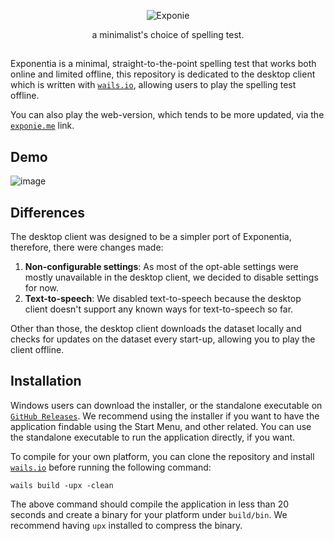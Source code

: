 <div align="center">

![Exponie](https://exponie.me/banner.png)

a minimalist's choice of spelling test.
</div>

##

Exponentia is a minimal, straight-to-the-point spelling test that works both online and limited offline, this repository 
is dedicated to the desktop client which is written with [`wails.io`](https://wails.io), allowing users to play the spelling 
test offline.

You can also play the web-version, which tends to be more updated, via the [`exponie.me`](https://exponie.me) link.

## Demo
![image](https://github.com/ShindouMihou/exponie-desktop/assets/69381903/4dbc7d95-cb55-4ff4-80b9-99cfdf77946f)

## Differences

The desktop client was designed to be a simpler port of Exponentia, therefore, there were changes made:
1. **Non-configurable settings**: As most of the opt-able settings were mostly unavailable in the desktop client, we decided to disable settings for now.
2. **Text-to-speech**: We disabled text-to-speech because the desktop client doesn't support any known ways for text-to-speech so far.

Other than those, the desktop client downloads the dataset locally and checks for updates on the dataset every start-up, allowing you to play the client 
offline.

## Installation

Windows users can download the installer, or the standalone executable on [`GitHub Releases`](https://github.com/ShindouMihou/exponie-desktop/releases). We 
recommend using the installer if you want to have the application findable using the Start Menu, and other related. You can use the standalone executable 
to run the application directly, if you want.

To compile for your own platform, you can clone the repository and install [`wails.io`](https://wails.io) before running the following command:
```shell
wails build -upx -clean
```
The above command should compile the application in less than 20 seconds and create a binary for your platform under `build/bin`. We recommend having `upx` installed 
to compress the binary.
